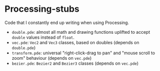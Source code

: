 # Processing-stubs

Code that I constantly end up writing when using Processing.

- `double.pde`: almost all math and drawing functions uplifted to accept `double` values instead of `float`.
- `vec.pde`: `Vec2` and `Vec3` classes, based on doubles (depends on `double.pde`)
- `transform.pde`: universal "right-click-drag to pan" and "mouse scroll to zoom" behaviour (depends on `vec.pde`)
- `bezier.pde`: `Bezier2` and `Bezier3` classes (depends on `vec.pde`)
